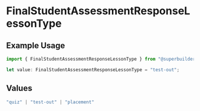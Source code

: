 # FinalStudentAssessmentResponseLessonType

## Example Usage

```typescript
import { FinalStudentAssessmentResponseLessonType } from "@superbuilders/powerpath/models/operations";

let value: FinalStudentAssessmentResponseLessonType = "test-out";
```

## Values

```typescript
"quiz" | "test-out" | "placement"
```